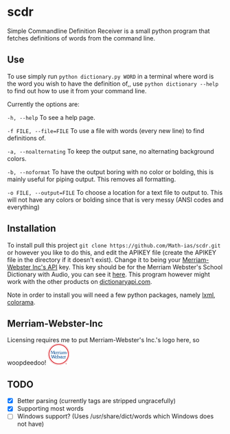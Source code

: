 scdr
====

Simple Commandline Definition Receiver is a small python program that fetches definitions of words from the command line.

Use
---

To use simply run `python dictionary.py WORD` in a terminal where word is the word you wish to have the definition of,, use `python dictionary --help` to find out how to use it from your command line.

Currently the options are:

`-h, --help` To see a help page.

`-f FILE, --file=FILE` To use a file with words (every new line) to find definitions of.

`-a, --noalternating` To keep the output sane, no alternating background colors.

`-b, --noformat` To have the output boring with no color or bolding, this is mainly useful for piping output. This removes all formatting.

`-o FILE, --output=FILE` To choose a location for a text file to output to. This will not have any colors or bolding since that is very messy (ANSI codes and everything)

Installation
------------

To install pull this project `git clone https://github.com/Math-ias/scdr.git` or however you like to do this, and edit the APIKEY file (create the APIKEY file in the directory if it doesn't exist). Change it to being your [Merriam-Webster Inc's API](http://www.dictionaryapi.com/) key. This key should be for the Merriam Webster's School Dictionary with Audio, you can see it [here](http://www.dictionaryapi.com/products/api-school-dictionary.htm). This program however might work with the other products on [dictionaryapi.com](http://www.dictionaryapi.com/).

Note in order to install you will need a few python packages, namely [lxml](http://lxml.de/), [colorama](https://pypi.python.org/pypi/colorama/0.3.3).

Merriam-Webster-Inc
-------------------

Licensing requires me to put Merriam-Webster's Inc.'s logo here, so woopdeedoo!
![Merriam-Webster Inc.](merriam-webster-logo.png)

TODO
----

 - [x] Better parsing (currently tags are stripped ungracefully)
 - [x] Supporting most words
 - [ ] Windows support? (Uses /usr/share/dict/words which Windows does not have)
